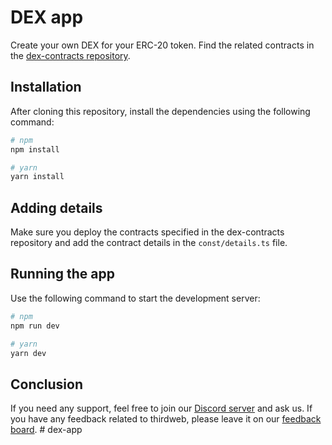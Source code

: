 # DEX app

Create your own DEX for your ERC-20 token. Find the related contracts in the [dex-contracts repository](https://github.com/thirdweb-example/dex-contracts).

## Installation

After cloning this repository, install the dependencies using the following command:

```bash
# npm
npm install

# yarn
yarn install
```

## Adding details

Make sure you deploy the contracts specified in the dex-contracts repository and add the contract details in the `const/details.ts` file.

## Running the app

Use the following command to start the development server:

```bash
# npm
npm run dev

# yarn
yarn dev
```

## Conclusion

If you need any support, feel free to join our [Discord server](https://discord.gg/thirdweb) and ask us. If you have any feedback related to thirdweb, please leave it on our [feedback board](https://feedback.thirdweb.com).
#   d e x - a p p  
 